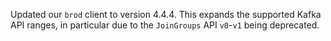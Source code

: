 Updated our `brod` client to version 4.4.4.  This expands the supported Kafka API ranges, in particular due to the `JoinGroups` API `v0`-`v1` being deprecated.
